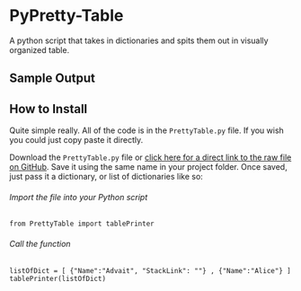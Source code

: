 # PyPretty-Table
A python script that takes in dictionaries and spits them out in visually organized table.

## Sample Output

## How to Install

Quite simple really. All of the code is in the `PrettyTable.py` file. If you wish you could just copy paste it directly.

Download the `PrettyTable.py` file or [click here for a direct link to the raw file on GitHub](https://raw.githubusercontent.com/advaitsaravade/PyPretty-Table/master/PrettyTable.py). Save it using the same name in your project folder.
Once saved, just pass it a dictionary, or list of dictionaries like so:

###### Import the file into your Python script
`
from PrettyTable import tablePrinter
`
###### Call the function
`
listOfDict = [ {"Name":"Advait", "StackLink": ""} , {"Name":"Alice"} ]
tablePrinter(listOfDict)
`
